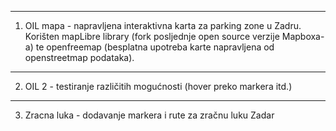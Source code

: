 ****
1) OIL mapa - napravljena interaktivna karta za parking zone u Zadru.
      Korišten mapLibre library (fork posljednje open source verzije Mapboxa-a) 
      te openfreemap (besplatna upotreba karte napravljena od openstreetmap podataka).

****
2) OIL 2 - testiranje različitih mogućnosti (hover preko markera itd.)

****
3) Zracna luka - dodavanje markera i rute za zračnu luku Zadar
